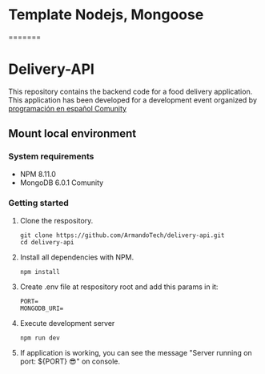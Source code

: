 # Template Nodejs, Mongoose
=======
# Delivery-API

This repository contains the backend code for a food delivery application. This application has been developed for a development event organized by [programación en español Comunity](https://www.twitch.tv/programacion_en_esp)

## Mount local environment

### System requirements

- NPM 8.11.0
- MongoDB 6.0.1 Comunity

### Getting started

1. Clone the respository.

   ```shell
   git clone https://github.com/ArmandoTech/delivery-api.git
   cd delivery-api
   ```

2. Install all dependencies with NPM.

   ```shell
   npm install
   ```

3. Create .env file at respository root and add this params in it:

   ```shell
   PORT=
   MONGODB_URI=
   ```

4. Execute development server

   ```shell
   npm run dev
   ```

5. If application is working, you can see the message "Server running on port: ${PORT} 😎" on console.
